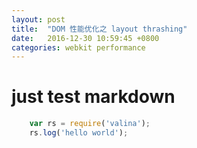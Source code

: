 ```yaml
---
layout: post
title:  "DOM 性能优化之 layout thrashing"
date:   2016-12-30 10:59:45 +0800
categories: webkit performance
---
```


# just test markdown

```js
    var rs = require('valina');
    rs.log('hello world');
```

